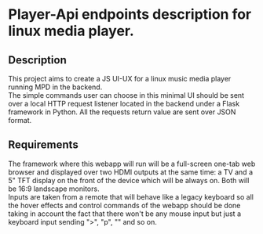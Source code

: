 # Player-Api endpoints description for linux media player.

## Description
This project aims to create a JS UI-UX for a linux music media player running MPD in the backend. <br>
The simple commands user can choose in this minimal UI should be sent over a local HTTP request listener located in the backend under a Flask framework in Python. All the requests return value are sent over JSON format. <br>

## Requirements
The framework where this webapp will run will be a full-screen one-tab web browser and displayed over two HDMI outputs at the same time: a TV and a 5" TFT display on the front of the device which will be always on. Both will be 16:9 landscape monitors.<br>
Inputs are taken from a remote that will behave like a legacy keyboard so all the hover effects and control commands of the webapp should be done taking in account the fact that there won't be any mouse input but just a keyboard input sending ">", "p", "<spacebar>" and so on.<br>
